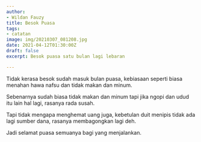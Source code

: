 ```yaml
---
author:
- Wildan Fauzy
title: Besok Puasa
tags:
- catatan
image: img/20210307_081208.jpg
date: 2021-04-12T01:30:00Z
draft: false
excerpt: Besok puasa satu bulan lagi lebaran

---
```

Tidak kerasa besok sudah masuk bulan puasa, kebiasaan seperti biasa menahan hawa nafsu dan tidak makan dan minum.

Sebenarnya sudah biasa tidak makan dan minum tapi jika ngopi dan udud itu lain hal lagi, rasanya rada susah. 

Tapi tidak mengapa menghemat uang juga, kebetulan duit menipis tidak ada lagi sumber dana, rasanya membagongkan lagi deh. 

Jadi selamat puasa semuanya bagi yang menjalankan. 